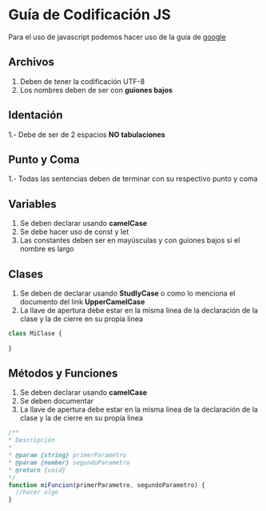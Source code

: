# Guía de Codificación JS

Para el uso de javascript podemos hacer uso de la guia de [google](https://google.github.io/styleguide/jsguide.html)

## Archivos

1. Deben de tener la codificación UTF-8
2. Los nombres deben de ser con **guiones bajos**

## Identación

1.- Debe de ser de 2 espacios **NO tabulaciones**

## Punto y Coma

1.- Todas las sentencias deben de terminar con su respectivo punto y coma

## Variables

1. Se deben declarar usando **camelCase**
2. Se debe hacer uso de const y let
3. Las constantes deben ser en mayúsculas y con guiones bajos si el nombre es largo

## Clases

1. Se deben de declarar usando **StudlyCase** o como lo menciona el documento del link **UpperCamelCase**
2. La llave de apertura debe estar en la misma linea de la declaración de la clase y la de cierre en su propia linea

```javascript
class MiClase {
  
}
```

## Métodos y Funciones

1. Se deben declarar usando **camelCase**
2. Se deben documentar
3. La llave de apertura debe estar en la misma linea de la declaración de la clase y la de cierre en su propia linea

```javascript
/**
* Descripción
*
* @param {string} primerParametro
* @param {number} segundoParametro
* @return {void}
*/
function miFuncion(primerParametro, segundoParametro) {
  //hacer algo
}
```
